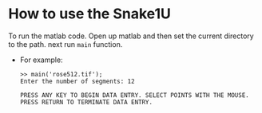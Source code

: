 # How to use the Snake1U

To run the matlab code. Open up matlab and then set the current directory to the path. 
next run `main` function. 

- For example: 
  ```
  >> main('rose512.tif'); 
  Enter the number of segments: 12

  PRESS ANY KEY TO BEGIN DATA ENTRY. SELECT POINTS WITH THE MOUSE.
  PRESS RETURN TO TERMINATE DATA ENTRY.

  ```
